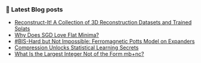 <!--- I am a CS Freshman at [The University of Toronto](https://web.cs.toronto.edu/). I love researching and working with Machine Learning, especially Computer Vision. Coming from the software and robotics background, I contribute extensively to/ maintain popular open-source projects like [TensorFlow](https://www.tensorflow.org/), [PyTorch](https://pytorch.org/), [Kubernetes](https://kubernetes.io/), [Kubeflow](https://www.kubeflow.org/), [PapersWithCode](https://paperswithcode.com/), [freeCodeCamp](https://www.freecodecamp.org/) among others. I also love building open-source projects (usually related to Kubernetes and Machine Learning), some of which have been pretty popular -->

### 📕 Latest Blog posts
<!-- BLOG-POST-LIST:START -->
- [Reconstruct-It! A Collection of 3D Reconstruction Datasets and Trained Splats](https://rishit-dagli.github.io/2025/03/28/nerf-gs-datasets.html)
- [Why Does SGD Love Flat Minima?](https://rishit-dagli.github.io/2024/01/01/sgd.html)
- [#BIS-Hard but Not Impossible: Ferromagnetic Potts Model on Expanders](https://rishit-dagli.github.io/2023/03/07/ferromagnetic-potts.html)
- [Compression Unlocks Statistical Learning Secrets](https://rishit-dagli.github.io/2023/03/06/statistical-learning-using-compression.html)
- [What Is the Largest Integer Not of the Form mb+nc?](https://rishit-dagli.github.io/2021/11/04/conductor-of-two-naturals.html)
<!-- BLOG-POST-LIST:END -->
